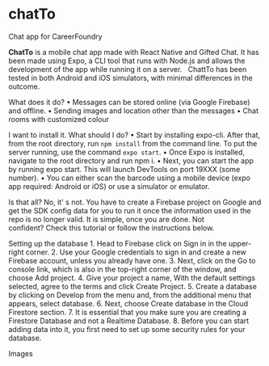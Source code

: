 # chatTo
Chat app for CareerFoundry

<b>ChatTo</b> is a mobile chat app made with React Native and Gifted Chat. It has been made using Expo, a CLI tool that runs with Node.js and allows the development of the app while running it on a server.
 
ChattTo has been tested in both Android and iOS simulators, with minimal differences in the outcome.

What does it do?
	•	Messages can be stored online (via Google Firebase) and offline.
	•	Sending images and location other than the messages
	•	Chat rooms with customized colour
  
I want to install it. What should I do?
	•	Start by installing expo-cli. After that, from the root directory, run `npm install` from the command line. To put the server running, use the command `expo start`.
	•	Once Expo is installed, navigate to the root directory and run npm i.
	•	Next, you can start the app by running expo start. This will launch DevTools on port 19XXX (some number).
	•	You can either scan the barcode using a mobile device (expo app required: Android or iOS) or use a simulator or emulator.


Is that all?
No, it' s not. You have to create a Firebase project on Google and get the SDK config data for you to run it once the information used in the repo is no longer valid. It is simple, once you are done. Not confident? Check this tutorial or follow the instructions below.

Setting up the database
	1.	Head to Firebase click on Sign in in the upper-right corner.
	2.	Use your Google credentials to sign in and create a new Firebase account, unless you already have one.
	3.	Next, click on the Go to console link, which is also in the top-right corner of the window, and choose Add project.
	4.	Give your project a name, With the default settings selected, agree to the terms and click Create Project.
	5.	Create a database by clicking on Develop from the menu and, from the additional menu that appears, select database.
	6.	Next, choose Create database in the Cloud Firestore section.
	7.	It is essential that you make sure you are creating a Firestore Database and not a Realtime Database.
	8.	Before you can start adding data into it, you first need to set up some security rules for your database.

Images

